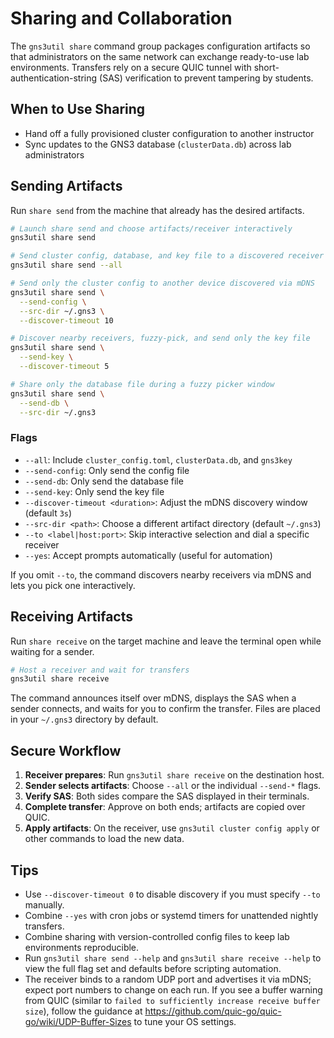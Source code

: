 # Sharing and Collaboration

The `gns3util share` command group packages configuration artifacts so that administrators on the same network can exchange ready-to-use lab environments. Transfers rely on a secure QUIC tunnel with short-authentication-string (SAS) verification to prevent tampering by students.

## When to Use Sharing

- Hand off a fully provisioned cluster configuration to another instructor
- Sync updates to the GNS3 database (`clusterData.db`) across lab administrators

## Sending Artifacts

Run `share send` from the machine that already has the desired artifacts.

```bash
# Launch share send and choose artifacts/receiver interactively
gns3util share send

# Send cluster config, database, and key file to a discovered receiver
gns3util share send --all

# Send only the cluster config to another device discovered via mDNS
gns3util share send \
  --send-config \
  --src-dir ~/.gns3 \
  --discover-timeout 10

# Discover nearby receivers, fuzzy-pick, and send only the key file
gns3util share send \
  --send-key \
  --discover-timeout 5

# Share only the database file during a fuzzy picker window
gns3util share send \
  --send-db \
  --src-dir ~/.gns3
```

### Flags

- `--all`: Include `cluster_config.toml`, `clusterData.db`, and `gns3key`
- `--send-config`: Only send the config file
- `--send-db`: Only send the database file
- `--send-key`: Only send the key file
- `--discover-timeout <duration>`: Adjust the mDNS discovery window (default `3s`)
- `--src-dir <path>`: Choose a different artifact directory (default `~/.gns3`)
- `--to <label|host:port>`: Skip interactive selection and dial a specific receiver
- `--yes`: Accept prompts automatically (useful for automation)

If you omit `--to`, the command discovers nearby receivers via mDNS and lets you pick one interactively.

## Receiving Artifacts

Run `share receive` on the target machine and leave the terminal open while waiting for a sender.

```bash
# Host a receiver and wait for transfers
gns3util share receive
```

The command announces itself over mDNS, displays the SAS when a sender connects, and waits for you to confirm the transfer. Files are placed in your `~/.gns3` directory by default.

## Secure Workflow

1. **Receiver prepares**: Run `gns3util share receive` on the destination host.
2. **Sender selects artifacts**: Choose `--all` or the individual `--send-*` flags.
3. **Verify SAS**: Both sides compare the SAS displayed in their terminals.
4. **Complete transfer**: Approve on both ends; artifacts are copied over QUIC.
5. **Apply artifacts**: On the receiver, use `gns3util cluster config apply` or other commands to load the new data.

## Tips

- Use `--discover-timeout 0` to disable discovery if you must specify `--to` manually.
- Combine `--yes` with cron jobs or systemd timers for unattended nightly transfers.
- Combine sharing with version-controlled config files to keep lab environments reproducible.
- Run `gns3util share send --help` and `gns3util share receive --help` to view the full flag set and defaults before scripting automation.
- The receiver binds to a random UDP port and advertises it via mDNS; expect port numbers to change on each run. If you see a buffer warning from QUIC (similar to `failed to sufficiently increase receive buffer size`), follow the guidance at <https://github.com/quic-go/quic-go/wiki/UDP-Buffer-Sizes> to tune your OS settings.
